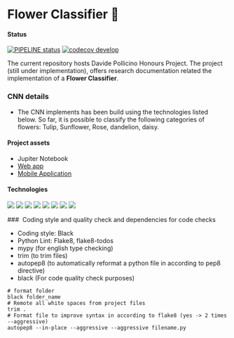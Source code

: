 # Flower Classifier 🍃

#### Status
[![PIPELINE status](https://github.com/omonimus1/plant_classification/actions/workflows/django.yml/badge.svg)](https://github.com/Potatoapp/backend-and-services-potato/actions/workflows/django.yml)
[![codecov develop](https://codecov.io/gh/omonimus1/plant_classification/branch/develop/graph/badge.svg?token=MXVI6OEXK9)](https://codecov.io/gh/omonimus1/plant_classification)


The current repository hosts Davide Pollicino Honours Project.
The project (still under implementation),
offers research documentation related the implementation of a **Flower Classifier**.

### CNN details
* The CNN implements has been build using the technologies listed below.
So far, it is possible to classify the following categories of flowers: Tulip, Sunflower, Rose, dandelion, daisy.

#### Project assets
* Jupiter Notebook
* [Web app](webAppClassifier/README.md)
* [Mobile Application](recognition_app/README.md)
#### Technologies

<img src="https://img.shields.io/badge/Django-092E20?style=for-the-badge&logo=django&logoColor=white">
<img src="https://img.shields.io/badge/Python-14354C?style=for-the-badge&logo=python&logoColor=white">
<img src="https://img.shields.io/badge/Heroku-430098?style=for-the-badge&logo=heroku&logoColor=white">
<img src="https://img.shields.io/badge/HTML5-E34F26?style=for-the-badge&logo=html5&logoColor=white">
<img src="https://img.shields.io/badge/CSS3-1572B6?style=for-the-badge&logo=css3&logoColor=white">
<img src="https://img.shields.io/badge/JavaScript-F7DF1E?style=for-the-badge&logo=javascript&logoColor=black">
<img src="https://img.shields.io/badge/Flutter-02569B?style=for-the-badge&logo=flutter&logoColor=white">
<img src="https://img.shields.io/badge/PostgreSQL-316192?style=for-the-badge&logo=postgresql&logoColor=white">

###  Coding style and quality check and dependencies for code checks
* Coding style: Black
* Python Lint: Flake8, flake8-todos
* mypy (for english type checking)
* trim (to trim files)
* autopep8 (to automatically reformat a python file in according to pep8 directive)
* black (For code quality check purposes)
```
# format folder
black folder_name
# Remote all white spaces from project files
trim .
# Format file to improve syntax in according to flake8 (yes -> 2 times --aggressive)
autopep8 --in-place --aggressive --aggressive filename.py
```
